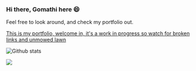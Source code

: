 ### Hi there, Gomathi here 😄

Feel free to look around, and check my portfolio out.

<a text-decoration="none" href="https://gomathiraveendran.github.io/sample/"> This is my portfolio, welcome in, it's a work in progress so watch for broken links and unmowed lawn</a>

![Github stats](https://github-readme-stats.vercel.app/api?username=GomathiRaveendran&theme=dracula&show_icons=true&count_private=true)
<br>

![](https://komarev.com/ghpvc/?username=GomathiRaveendran&color=dc143c)
<br>
<!-- ![Top Languages Card](https://github-readme-stats.vercel.app/api/top-langs/?username=GomathiRaveendran)
<br>
 -->

<!--
**GomathiRaveendran/GomathiRaveendran** is a ✨ _special_ ✨ repository because its `README.md` (this file) appears on your GitHub profile.

Here are some ideas to get you started:

- 🔭 I’m currently working on ...
- 🌱 I’m currently learning ...
- 👯 I’m looking to collaborate on ...
- 🤔 I’m looking for help with ...
- 💬 Ask me about ...
- 📫 How to reach me: ...
- 😄 Pronouns: ...
- ⚡ Fun fact: ...
-->
